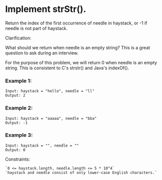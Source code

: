 # Implement strStr().

Return the index of the first occurrence of needle in haystack, or -1 if needle is not part of haystack.

Clarification:

What should we return when needle is an empty string? This is a great question to ask during an interview.

For the purpose of this problem, we will return 0 when needle is an empty string. This is consistent to C's strstr() and Java's indexOf().


### Example 1:
```
Input: haystack = "hello", needle = "ll"
Output: 2
```

### Example 2:
```
Input: haystack = "aaaaa", needle = "bba"
Output: -1
```

### Example 3:
```
Input: haystack = "", needle = ""
Output: 0
```


Constraints:

    `0 <= haystack.length, needle.length <= 5 * 10^4`
    `haystack and needle consist of only lower-case English characters.`


